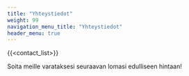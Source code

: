 ```yaml
---
title: "Yhteystiedot"
weight: 99
navigation_menu_title: "Yhteystiedot"
header_menu: true
---
```


{{<contact_list>}}

Soita meille varataksesi seuraavan lomasi edulliseen hintaan!